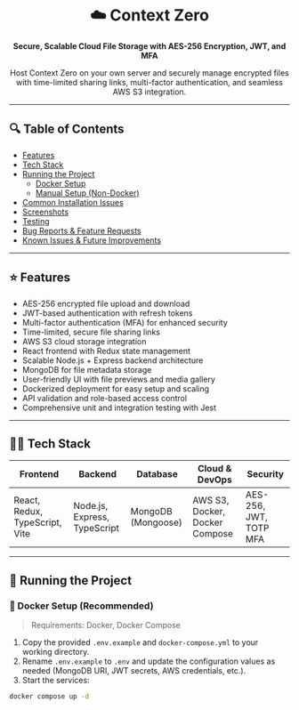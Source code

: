 </div>

<div align="center">

# ☁️ Context Zero

<strong>Secure, Scalable Cloud File Storage with AES-256 Encryption, JWT, and MFA</strong>

<p>Host Context Zero on your own server and securely manage encrypted files with time-limited sharing links, multi-factor authentication, and seamless AWS S3 integration.</p>



</div>

---

## 🔍 Table of Contents

- [Features](#features)  
- [Tech Stack](#tech-stack)  
- [Running the Project](#running-the-project)  
  - [Docker Setup](#docker-setup)  
  - [Manual Setup (Non-Docker)](#manual-setup-non-docker)  
- [Common Installation Issues](#common-installation-issues)  
- [Screenshots](#screenshots)  
- [Testing](#testing)  
- [Bug Reports & Feature Requests](#bug-reports--feature-requests)  
- [Known Issues & Future Improvements](#known-issues--future-improvements)  

---

## ⭐️ Features

- AES-256 encrypted file upload and download  
- JWT-based authentication with refresh tokens  
- Multi-factor authentication (MFA) for enhanced security  
- Time-limited, secure file sharing links  
- AWS S3 cloud storage integration  
- React frontend with Redux state management  
- Scalable Node.js + Express backend architecture  
- MongoDB for file metadata storage  
- User-friendly UI with file previews and media gallery  
- Dockerized deployment for easy setup and scaling  
- API validation and role-based access control  
- Comprehensive unit and integration testing with Jest  

---

## 👨‍🔬 Tech Stack

| Frontend                    | Backend                   | Database     | Cloud & DevOps         | Security               |
|-----------------------------|---------------------------|--------------|------------------------|------------------------|
| React, Redux, TypeScript, Vite | Node.js, Express, TypeScript | MongoDB (Mongoose) | AWS S3, Docker, Docker Compose | AES-256, JWT, TOTP MFA |

---

## 🏃 Running the Project

### 🐳 Docker Setup (Recommended)

> Requirements: Docker, Docker Compose

1. Copy the provided `.env.example` and `docker-compose.yml` to your working directory.  
2. Rename `.env.example` to `.env` and update the configuration values as needed (MongoDB URI, JWT secrets, AWS credentials, etc.).  
3. Start the services:

```bash
docker compose up -d

